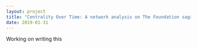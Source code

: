 ```yaml
---
layout: project
title: "Centrality Over Time: A network analysis on The Foundation saga"
date: 2019-01-31
---
```


Working on writing this
